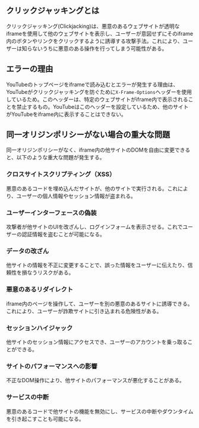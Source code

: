 ## クリックジャッキングとは

クリックジャッキング(Clickjacking)は、悪意のあるウェブサイトが透明なiframeを使用して他のウェブサイトを表示し、ユーザーが意図せずにそのiframe内のボタンやリンクをクリックするように誘導する攻撃手法。これにより、ユーザーは知らないうちに悪意のある操作を行ってしまう可能性がある。

## エラーの理由

YouTubeのトップページをiframeで読み込むとエラーが発生する理由は、YouTubeがクリックジャッキングを防ぐために`X-Frame-Options`ヘッダーを使用しているため。このヘッダーは、特定のウェブサイトがiframe内で表示されることを禁止するもの。YouTubeはこのヘッダーを設定しているため、他のサイトがYouTubeをiframe内に表示することはできない。

## 同一オリジンポリシーがない場合の重大な問題

同一オリジンポリシーがなく、iframe内の他サイトのDOMを自由に変更できると、以下のような重大な問題が発生する。

### クロスサイトスクリプティング（XSS）

悪意のあるコードを埋め込んだサイトが、他のサイトで実行される。これにより、ユーザーの個人情報やセッション情報が盗まれる。

### ユーザーインターフェースの偽装

攻撃者が他サイトのUIを改ざんし、ログインフォームを表示させる。これでユーザーの認証情報を盗むことが可能になる。

### データの改ざん

他サイトの情報を不正に変更することで、誤った情報をユーザーに伝えたり、信頼性を損なうリスクがある。

### 悪意のあるリダイレクト

iframe内のページを操作して、ユーザーを別の悪意のあるサイトに誘導できる。これにより、ユーザーが詐欺サイトに引き込まれる危険性がある。

### セッションハイジャック

他サイトのセッション情報にアクセスでき、ユーザーのアカウントを乗っ取ることができる。

### サイトのパフォーマンスへの影響

不正なDOM操作により、他サイトのパフォーマンスが悪化することがある。

### サービスの中断

悪意のあるコードで他サイトの機能を無効にし、サービスの中断やダウンタイムを引き起こすことも可能になる。
